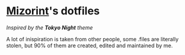 # [Mizorint](https://github.com/izonit)'s dotfiles
*Inspired by the ***Tokyo Night*** theme*

A lot of inispiration is taken from other people, some .files are literally stolen, but 90% of them are created, edited and maintained by me.
